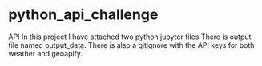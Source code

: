 # python_api_challenge
API 
In this project I have attached two python jupyter files
There is output file named output_data.
There is also a gitignore with the API keys for both weather and geoapify. 
